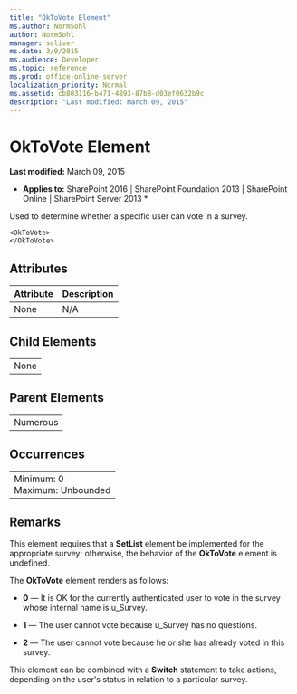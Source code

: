 ```yaml
---
title: "OkToVote Element"
ms.author: NormSohl
author: NormSohl
manager: soliver
ms.date: 3/9/2015
ms.audience: Developer
ms.topic: reference
ms.prod: office-online-server
localization_priority: Normal
ms.assetid: cb803116-b471-4893-87b8-d03ef0632b9c
description: "Last modified: March 09, 2015"
---
```


# OkToVote Element

 **Last modified:** March 09, 2015 
  
 * **Applies to:** SharePoint 2016 | SharePoint Foundation 2013 | SharePoint Online | SharePoint Server 2013 * 
  
Used to determine whether a specific user can vote in a survey.
  
```
<OkToVote>
</OkToVote>
```

## Attributes

|**Attribute**|**Description**|
|:-----|:-----|
|None  <br/> |N/A  <br/> |
   
## Child Elements

||
|:-----|
|None |
   
## Parent Elements

||
|:-----|
|Numerous |
   
## Occurrences

||
|:-----|
|Minimum: 0  <br/> Maximum: Unbounded  <br/> |
   
## Remarks

This element requires that a **SetList** element be implemented for the appropriate survey; otherwise, the behavior of the **OkToVote** element is undefined. 
  
The **OkToVote** element renders as follows: 
  
- **0** — It is OK for the currently authenticated user to vote in the survey whose internal name is u_Survey. 
    
- **1** — The user cannot vote because u_Survey has no questions. 
    
- **2** — The user cannot vote because he or she has already voted in this survey. 
    
This element can be combined with a **Switch** statement to take actions, depending on the user's status in relation to a particular survey. 
  

